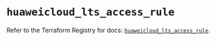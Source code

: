# `huaweicloud_lts_access_rule`

Refer to the Terraform Registry for docs: [`huaweicloud_lts_access_rule`](https://registry.terraform.io/providers/huaweicloud/huaweicloud/1.71.1/docs/resources/lts_access_rule).
